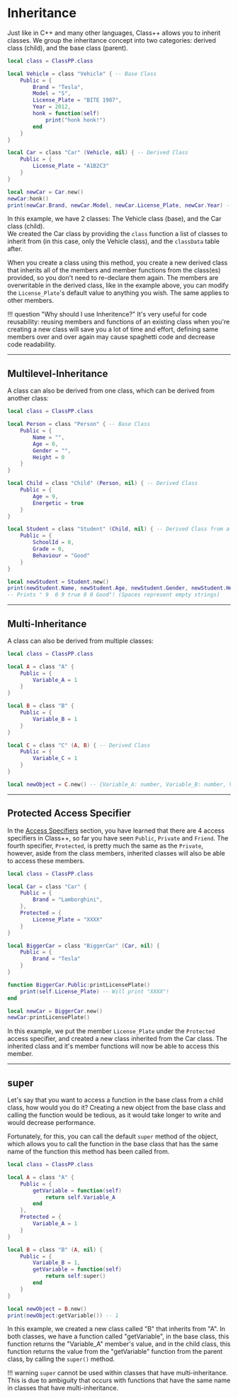 # Inheritance

Just like in C++ and many other languages, Class++ allows you to inherit classes. 
We group the inheritance concept into two categories: derived class (child), and the base class (parent).

```lua
local class = ClassPP.class

local Vehicle = class "Vehicle" { -- Base Class
    Public = {
        Brand = "Tesla",
        Model = "S",
        License_Plate = "BITE 1987",
        Year = 2012,
        honk = function(self)
            print("honk honk!")
        end
    }
}

local Car = class "Car" (Vehicle, nil) { -- Derived Class
    Public = {
        License_Plate = "A1B2C3"
    }
}

local newCar = Car.new()
newCar:honk()
print(newCar.Brand, newCar.Model, newCar.License_Plate, newCar.Year) -- Prints "Tesla S A1B2C3 2012"!
```

In this example, we have 2 classes: The Vehicle class (base), and the Car class (child). <br>
We created the Car class by providing the `class` function a list of classes to inherit from (in this case, only the Vehicle class), and the `classData` table after.

When you create a class using this method, you create a new derived class that inherits all of the members and member functions from the class(es) provided, so you don't need to re-declare them again. The members are overwritable in the derived class, like in the example above, you can modify the `License_Plate`'s default value to anything you wish. The same applies to other members.

!!! question
    "Why should I use Inheritence?"
    It's very useful for code reusability: reusing members and functions of an existing class when you're creating a new class will save you a lot of time and effort, defining same members over and over again may cause spaghetti code and decrease code readability.

----

## Multilevel-Inheritance

A class can also be derived from one class, which can be derived from another class:

```lua
local class = ClassPP.class

local Person = class "Person" { -- Base Class
    Public = {
        Name = "",
        Age = 0,
        Gender = "",
        Height = 0
    }
}

local Child = class "Child" (Person, nil) { -- Derived Class
    Public = {
        Age = 9,
        Energetic = true
    }
}

local Student = class "Student" (Child, nil) { -- Derived Class from a Derived Class
    Public = {
        SchoolId = 0,
        Grade = 0,
        Behaviour = "Good"
    }
}

local newStudent = Student.new()
print(newStudent.Name, newStudent.Age, newStudent.Gender, newStudent.Height, newStudent.Age, newStudent.Energetic, newStudent.SchoolId, newStudent.Grade, newStudent.Behaviour)
-- Prints " 9  0 9 true 0 0 Good"! (Spaces represent empty strings)
```

----

## Multi-Inheritance

A class can also be derived from multiple classes:

```lua
local class = ClassPP.class

local A = class "A" { 
    Public = {
        Variable_A = 1
    }
}

local B = class "B" { 
    Public = {
        Variable_B = 1
    }
}

local C = class "C" (A, B) { -- Derived Class
    Public = {
        Variable_C = 1
    }
}

local newObject = C.new() -- {Variable_A: number, Variable_B: number, Variable_C: number}
```

----

## Protected Access Specifier

In the [Access Specifiers](../basics/accessSpecifiers.md) section, you have learned that there are 4 access specifiers in Class++, so far you have seen `Public`, `Private` and `Friend`.
The fourth specifier, `Protected`, is pretty much the same as the `Private`, however, aside from the class members, inherited classes will also be able to access these members. 

```lua
local class = ClassPP.class

local Car = class "Car" {
    Public = {
        Brand = "Lamborghini",
    },
    Protected = {
        License_Plate = "XXXX"
    }
}

local BiggerCar = class "BiggerCar" (Car, nil) {
    Public = {
        Brand = "Tesla"
    }
}

function BiggerCar.Public:printLicensePlate()
    print(self.License_Plate) -- Will print "XXXX"!
end

local newCar = BiggerCar.new()
newCar:printLicensePlate()
```

In this example, we put the member `License_Plate` under the `Protected` access specifier, and created a new class inherited from the Car class. The inherited class and it's member functions will now be able to access this member. 

----

## super

Let's say that you want to access a function in the base class from a child class, how would you do it?
Creating a new object from the base class and calling the function would be tedious, as it would take longer to write and would decrease performance.

Fortunately, for this, you can call the default `super` method of the object, which allows you to call the function in the base class that has the same name of the function this method has been called from.

```lua
local class = ClassPP.class

local A = class "A" { 
    Public = {
        getVariable = function(self)
            return self.Variable_A
        end
    },
    Protected = {
        Variable_A = 1
    }
}

local B = class "B" (A, nil) { 
    Public = {
        Variable_B = 1,
        getVariable = function(self)
            return self:super()
        end
    }
}

local newObject = B.new()
print(newObject:getVariable()) -- 1
```

In this example, we created a new class called "B" that inherits from "A". In both classes, we have a function called "getVariable", in the base class, this function returns the "Variable_A" member's value, and in the child class, this function returns the value from the "getVariable" function from the parent class, by calling the `super()` method. 

!!! warning
    `super` cannot be used within classes that have multi-inheritance. This is due to ambiguity that occurs with functions that have the same name in classes that have multi-inheritance. 